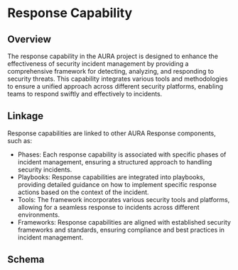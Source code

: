 # Response Capability

## Overview

The response capability in the AURA project is designed to enhance the effectiveness of security incident management by providing a comprehensive framework for detecting, analyzing, and responding to security threats. This capability integrates various tools and methodologies to ensure a unified approach across different security platforms, enabling teams to respond swiftly and effectively to incidents.

## Linkage

Response capabilities are linked to other AURA Response components, such as:

- Phases: Each response capability is associated with specific phases of incident management, ensuring a structured approach to handling security incidents.
- Playbooks: Response capabilities are integrated into playbooks, providing detailed guidance on how to implement specific response actions based on the context of the incident.
- Tools: The framework incorporates various security tools and platforms, allowing for a seamless response to incidents across different environments.
- Frameworks: Response capabilities are aligned with established security frameworks and standards, ensuring compliance and best practices in incident management.

## Schema